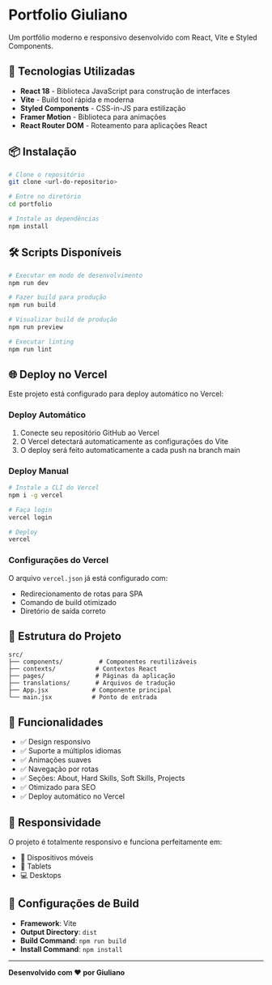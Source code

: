 # Portfolio Giuliano

Um portfólio moderno e responsivo desenvolvido com React, Vite e Styled Components.

## 🚀 Tecnologias Utilizadas

- **React 18** - Biblioteca JavaScript para construção de interfaces
- **Vite** - Build tool rápida e moderna
- **Styled Components** - CSS-in-JS para estilização
- **Framer Motion** - Biblioteca para animações
- **React Router DOM** - Roteamento para aplicações React

## 📦 Instalação

```bash
# Clone o repositório
git clone <url-do-repositorio>

# Entre no diretório
cd portfolio

# Instale as dependências
npm install
```

## 🛠️ Scripts Disponíveis

```bash
# Executar em modo de desenvolvimento
npm run dev

# Fazer build para produção
npm run build

# Visualizar build de produção
npm run preview

# Executar linting
npm run lint
```

## 🌐 Deploy no Vercel

Este projeto está configurado para deploy automático no Vercel:

### Deploy Automático
1. Conecte seu repositório GitHub ao Vercel
2. O Vercel detectará automaticamente as configurações do Vite
3. O deploy será feito automaticamente a cada push na branch main

### Deploy Manual
```bash
# Instale a CLI do Vercel
npm i -g vercel

# Faça login
vercel login

# Deploy
vercel
```

### Configurações do Vercel
O arquivo `vercel.json` já está configurado com:
- Redirecionamento de rotas para SPA
- Comando de build otimizado
- Diretório de saída correto

## 📁 Estrutura do Projeto

```
src/
├── components/          # Componentes reutilizáveis
├── contexts/           # Contextos React
├── pages/              # Páginas da aplicação
├── translations/       # Arquivos de tradução
├── App.jsx            # Componente principal
└── main.jsx           # Ponto de entrada
```

## 🎨 Funcionalidades

- ✅ Design responsivo
- ✅ Suporte a múltiplos idiomas
- ✅ Animações suaves
- ✅ Navegação por rotas
- ✅ Seções: About, Hard Skills, Soft Skills, Projects
- ✅ Otimizado para SEO
- ✅ Deploy automático no Vercel

## 📱 Responsividade

O projeto é totalmente responsivo e funciona perfeitamente em:
- 📱 Dispositivos móveis
- 📱 Tablets
- 💻 Desktops

## 🔧 Configurações de Build

- **Framework**: Vite
- **Output Directory**: `dist`
- **Build Command**: `npm run build`
- **Install Command**: `npm install`

---

**Desenvolvido com ❤️ por Giuliano**